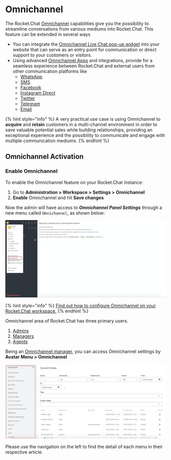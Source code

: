 # Omnichannel

The Rocket.Chat [Omnichannel](https://en.wikipedia.org/wiki/Omnichannel) capabilities give you the possibility to streamline conversations from various mediums into Rocket.Chat. This feature can be extended in several ways

* You can integrate the [Omnichannel Live Chat pop-up widget](livechat-widget-installation.md) into your website that can serve as an entry point for communication or direct support to your customers or visitors.
* Using advanced [Omnichannel Apps](../app-guides/omnichannel-apps/) and integrations, provide for a seamless experience between Rocket.Chat and external users from other communication platforms like
  * [WhatsApp](../app-guides/omnichannel-apps/whatsapp/)
  * [SMS](../app-guides/omnichannel-apps/sms.md)
  * [Facebook](../app-guides/omnichannel-apps/facebook-app/)
  * [Instagram Direct](../app-guides/omnichannel-apps/instagram-direct/)
  * [Twitter](../app-guides/omnichannel-apps/twitter-app/)
  * [Telegram](../app-guides/omnichannel-apps/telegram-app/)
  * [Email](../app-guides/omnichannel-apps/email-inboxes/)

{% hint style="info" %}
A very practical use case is using Omnichannel to **acquire** and **retain** customers in a multi-channel environment in order to save valuable potential sales while building relationships, providing an exceptional experience and the possibility to communicate and engage with multiple communication mediums.
{% endhint %}

## Omnichannel Activation

### Enable Omnichannel

To enable the Omnichannel feature on your Rocket.Chat instance:

1. Go to **Administration > Workspace > Settings > Omnichannel**
2. **Enable** Omnichannel and hit **Save changes**

Now the admin will have access to _**Omnichannel Panel Settings**_ through a new menu called `Omnichannel`, as shown below:

![Omnichannel panel settings](<../../.gitbook/assets/image (587).png>)

{% hint style="info" %}
[Find out how to configure Omnichannel on your Rocket.Chat workspace.](../administration/admin-panel/settings/omnichannel-admins-guide/)
{% endhint %}

Omnichannel area of Rocket.Chat has three primary users.

1. [Admins](https://docs.rocket.chat/guides/omnichannel-guides/omnichannel)
2. [Managers](https://docs.rocket.chat/guides/omnichannel-guides/omnichannel-manger-guides)
3. [Agents](https://docs.rocket.chat/guides/omnichannel/agents)

Being an [Omnichannel manager](managers.md), you can access Omnichannel settings by **Avatar Menu > Omnichannel**

![Omnichannel panel](<../../.gitbook/assets/image (58).png>)

Please use the navigation on the left to find the detail of each menu in their respective article.
